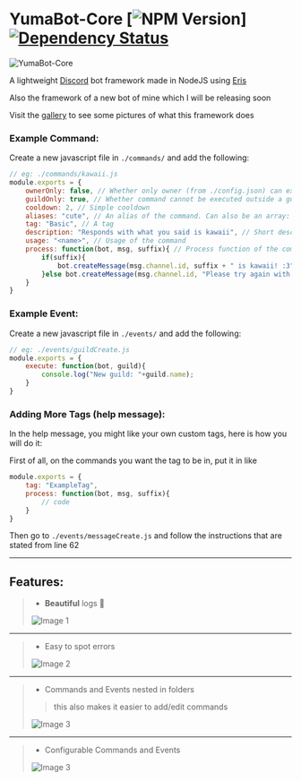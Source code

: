 # YumaBot-Core [![NPM Version](https://img.shields.io/npm/v/yumabot-core.svg?style=flat-square)] [![Dependency Status](https://img.shields.io/david/thevexatious/yumabot-core.svg?style=flat-square)](https://david-dm.org/thevexatious/yumabot-core)
![YumaBot-Core](http://i.imgur.com/M3HhEQL.png)

A lightweight [Discord](https://discordapp.com/) bot framework made in NodeJS using [Eris](https://github.com/abalabahaha/eris)

Also the framework of a new bot of mine which I will be releasing soon

Visit the [gallery](http://imgur.com/a/Rwz1m) to see some pictures of what this framework does

### Example Command:
Create a new javascript file in `./commands/` and add the following:
```js
// eg: ./commands/kawaii.js
module.exports = {
    ownerOnly: false, // Whether only owner (from ./config.json) can execute this command
    guildOnly: true, // Whether command cannot be executed outside a guild
    cooldown: 2, // Simple cooldown
    aliases: "cute", // An alias of the command. Can also be an array: ["alias1", "alias2"]
    tag: "Basic", // A tag
    description: "Responds with what you said is kawaii", // Short description of the command
    usage: "<name>", // Usage of the command
    process: function(bot, msg, suffix){ // Process function of the command
        if(suffix){
            bot.createMessage(msg.channel.id, suffix + " is kawaii! :3");
        }else bot.createMessage(msg.channel.id, "Please try again with some arguments")
    }
}
```

### Example Event:
Create a new javascript file in `./events/` and add the following:
```js
// eg: ./events/guildCreate.js
module.exports = {
    execute: function(bot, guild){
        console.log("New guild: "+guild.name);
    }
}
```

### Adding More Tags (help message):
In the help message, you might like your own custom tags, here is how you will do it:

First of all, on the commands you want the tag to be in, put it in like
```js
module.exports = {
    tag: "ExampleTag",
    process: function(bot, msg, suffix){
        // code
    }
}
```
Then go to `./events/messageCreate.js` and follow the instructions that are stated from line 62

- - - -
## Features:
> * **Beautiful** logs :tada:
>
> ![Image 1](http://i.imgur.com/tXjzpFt.png)

---

> * Easy to spot errors
>
>  ![Image 2](http://i.imgur.com/VjRSPve.png)

---

> * Commands and Events nested in folders
>
> > this also makes it easier to add/edit commands
>
> ![Image 3](http://i.imgur.com/rn5lXMJ.png)
>

---

> * Configurable Commands and Events
>
> ![Image 3](http://i.imgur.com/u1SfmQs.png)
